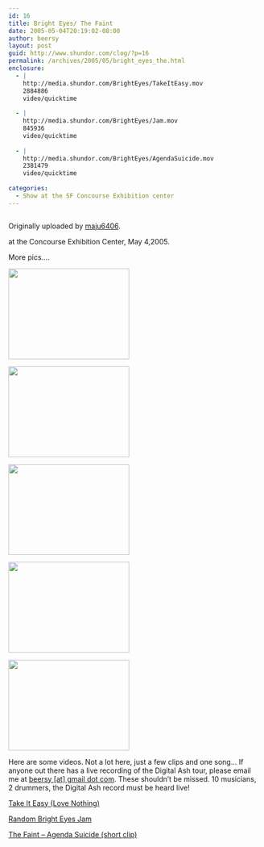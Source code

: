 ```yaml
---
id: 16
title: Bright Eyes/ The Faint
date: 2005-05-04T20:19:02-08:00
author: beersy
layout: post
guid: http://www.shundor.com/clog/?p=16
permalink: /archives/2005/05/bright_eyes_the.html
enclosure:
  - |
    http://media.shundor.com/BrightEyes/TakeItEasy.mov
    2884886
    video/quicktime
    
  - |
    http://media.shundor.com/BrightEyes/Jam.mov
    845936
    video/quicktime
    
  - |
    http://media.shundor.com/BrightEyes/AgendaSuicide.mov
    2381479
    video/quicktime
    
categories:
  - Show at the SF Concourse Exhibition center
---
```

<div>
  <a href="http://www.flickr.com/photos/beersy/12547432/" title="photo sharing"><img src="http://photos11.flickr.com/12547432_a99cbb8252_m.jpg" alt="" /></a> </p> 
  
  <p>
    Originally uploaded by <a href="http://www.flickr.com/people/beersy/">maju6406</a>.
  </p>
</div>

at the Concourse Exhibition Center, May 4,2005. 

More pics&#8230;. 

[<img src="http://photos8.flickr.com/12547263_e1a8333b13_m.jpg" width="240" height="180" alt="" />](http://www.flickr.com/photos/beersy/12547263/ "Photo Sharing") 

[<img src="http://photos10.flickr.com/12547321_0d3b616028_m.jpg" width="240" height="180" alt="" />](http://www.flickr.com/photos/beersy/12547321/ "Photo Sharing") 

[<img src="http://photos10.flickr.com/12547544_4ffbfe6fa2_m.jpg" width="240" height="180" alt="" />](http://www.flickr.com/photos/beersy/12547544/ "Photo Sharing") 

[<img src="http://photos9.flickr.com/12548060_b5928409f2_m.jpg" width="240" height="180" alt="" />](http://www.flickr.com/photos/beersy/12548060/ "Photo Sharing") 

[<img src="http://photos9.flickr.com/12548386_c9807ad27d_m.jpg" width="240" height="180" alt="" />](http://www.flickr.com/photos/beersy/12548386/ "Photo Sharing") 

Here are some videos. Not a lot here, just a few clips and one song&#8230; If anyone out there has a live recording of the Digital Ash tour, please email me at [beersy [at] gmail dot com](mailto:beersy@gmail.com). These shouldn&#8217;t be missed. 10 musicians, 2 drummers, the Digital Ash record must be heard live! 

[Take It Easy (Love Nothing)](http://media.shundor.com/BrightEyes/TakeItEasy.mov) 

[Random Bright Eyes Jam](http://media.shundor.com/BrightEyes/Jam.mov) 

[The Faint &#8211; Agenda Suicide (short clip)](http://media.shundor.com/BrightEyes/AgendaSuicide.mov)